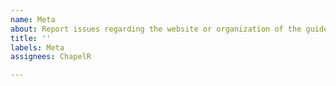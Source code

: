 ```yaml
---
name: Meta
about: Report issues regarding the website or organization of the guide.
title: ''
labels: Meta
assignees: ChapelR

---
```



